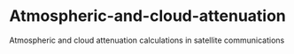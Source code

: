 # Atmospheric-and-cloud-attenuation
Atmospheric and cloud attenuation calculations in satellite communications
